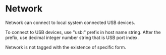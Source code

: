 # Network

Network can connect to local system connected USB devices.

To connect to USB devices, use "usb:" prefix in host name string.
After the prefix, use decimal integer number string that is USB port index.

Network is not tagged with the existence of specific form.